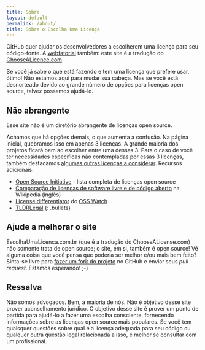```yaml
---
title: Sobre
layout: default
permalink: /about/
title: Sobre o Escolha Uma Licença
---
```


GitHub quer ajudar os desenvolvedores a escolherem uma licença para seu código-fonte. A [webfatorial](http://webfatorial.com/) também: este site é a tradução do [ChooseALicence.com](http://choosealicense.com/).

Se você já sabe o que está fazendo e tem uma licença que prefere usar, ótimo! Não estamos aqui para mudar sua cabeça. Mas se você está desnorteado devido ao grande número de opções para licenças open source, talvez possamos ajudá-lo.

## Não abrangente

Esse site não é um diretório abrangente de licenças open source.

Achamos que há opções demais, o que aumenta a confusão. Na página inicial, quebramos isso em apenas 3 licenças. A grande maioria dos projetos ficará bem ao escolher entre uma dessas 3. Para o caso de você ter necessidades específicas não contempladas por essas 3 licenças, também destacamos [algumas outras licenças a considerar](/licenses/). Recursos adicionais:

* [Open Source Initiative](http://opensource.org/licenses/) - lista completa de licenças open source
* [Comparação de licenças de software livre e de código aberto](http://en.wikipedia.org/wiki/Comparison_of_free_and_open-source_software_licenses) na Wikipedia (inglês)
* [License differentiator](http://www.oss-watch.ac.uk/apps/licdiff/) do [OSS Watch](http://www.oss-watch.ac.uk/)
* [TLDRLegal](http://www.tldrlegal.com/)
{: .bullets}

## Ajude a melhorar o site

EscolhaUmaLicenca.com.br (que é a tradução do ChooseALicense.com) não somente trata de open source; o site, em si, também é open source! Vê alguma coisa que você pensa que poderia ser melhor e/ou mais bem feito? Sinta-se livre para [fazer um fork do projeto](https://github.com/webfatorial/escolhaumalicenca.com.br) no GitHub e enviar seus _pull request_. Estamos esperando!  ;-)

## Ressalva

Não somos advogados. Bem, a maioria de nós. Não é objetivo desse site prover aconselhamento jurídico. O objetivo desse site é prover um ponto de partida para ajudá-lo a fazer uma escolha consciente, fornecendo informações sobre as licenças open source mais populares. Se você tem quaisquer questões sobre qual é a licença adequada para seu código ou qualquer outra questão legal relacionada a isso, é melhor se consultar com um profissional.

